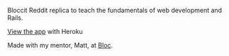 Bloccit
Reddit replica to teach the fundamentals of web development and Rails.

<a href="https://radiant-reaches-6831.herokuapp.com" target="_blank">View the app</a> with Heroku

Made with my mentor, Matt, at [Bloc](http://bloc.io).